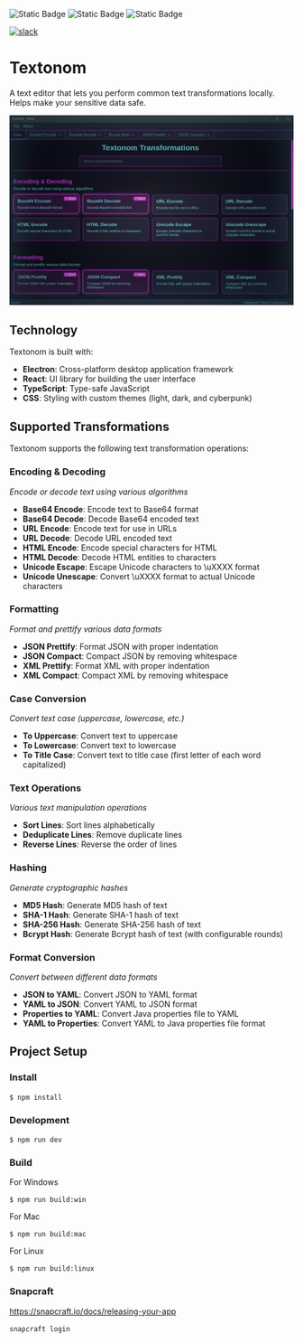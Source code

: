 ![Static Badge](https://img.shields.io/badge/vibe_coded-purple?style=for-the-badge&logo=musicbrainz&logoColor=white)
![Static Badge](https://img.shields.io/badge/vibe_debuged-red?style=for-the-badge&logo=spring_creators&logoColor=white)
![Static Badge](https://img.shields.io/badge/vibe_refactored-blue?style=for-the-badge&logo=linuxcontainers&logoColor=white)

[![slack](https://img.shields.io/badge/slack-join-brightgreen.svg?style=for-the-badge&logo=slack)](https://join.slack.com/t/netroforge/shared_invite/zt-335byot5g-Z6PVCx45OgKKiTjJxz7odw)

# Textonom

A text editor that lets you perform common text transformations locally.
Helps make your sensitive data safe.

![Screenshot.png](Screenshot.png)

## Technology

Textonom is built with:

- **Electron**: Cross-platform desktop application framework
- **React**: UI library for building the user interface
- **TypeScript**: Type-safe JavaScript
- **CSS**: Styling with custom themes (light, dark, and cyberpunk)

## Supported Transformations

Textonom supports the following text transformation operations:

### Encoding & Decoding

_Encode or decode text using various algorithms_

- **Base64 Encode**: Encode text to Base64 format
- **Base64 Decode**: Decode Base64 encoded text
- **URL Encode**: Encode text for use in URLs
- **URL Decode**: Decode URL encoded text
- **HTML Encode**: Encode special characters for HTML
- **HTML Decode**: Decode HTML entities to characters
- **Unicode Escape**: Escape Unicode characters to \uXXXX format
- **Unicode Unescape**: Convert \uXXXX format to actual Unicode characters

### Formatting

_Format and prettify various data formats_

- **JSON Prettify**: Format JSON with proper indentation
- **JSON Compact**: Compact JSON by removing whitespace
- **XML Prettify**: Format XML with proper indentation
- **XML Compact**: Compact XML by removing whitespace

### Case Conversion

_Convert text case (uppercase, lowercase, etc.)_

- **To Uppercase**: Convert text to uppercase
- **To Lowercase**: Convert text to lowercase
- **To Title Case**: Convert text to title case (first letter of each word capitalized)

### Text Operations

_Various text manipulation operations_

- **Sort Lines**: Sort lines alphabetically
- **Deduplicate Lines**: Remove duplicate lines
- **Reverse Lines**: Reverse the order of lines

### Hashing

_Generate cryptographic hashes_

- **MD5 Hash**: Generate MD5 hash of text
- **SHA-1 Hash**: Generate SHA-1 hash of text
- **SHA-256 Hash**: Generate SHA-256 hash of text
- **Bcrypt Hash**: Generate Bcrypt hash of text (with configurable rounds)

### Format Conversion

_Convert between different data formats_

- **JSON to YAML**: Convert JSON to YAML format
- **YAML to JSON**: Convert YAML to JSON format
- **Properties to YAML**: Convert Java properties file to YAML
- **YAML to Properties**: Convert YAML to Java properties file format

## Project Setup

### Install

```shell
$ npm install
```

### Development

```shell
$ npm run dev
```

### Build

For Windows

```shell
$ npm run build:win
```

For Mac

```shell
$ npm run build:mac
```

For Linux

```shell
$ npm run build:linux
```

### Snapcraft

https://snapcraft.io/docs/releasing-your-app

```shell
snapcraft login
```

